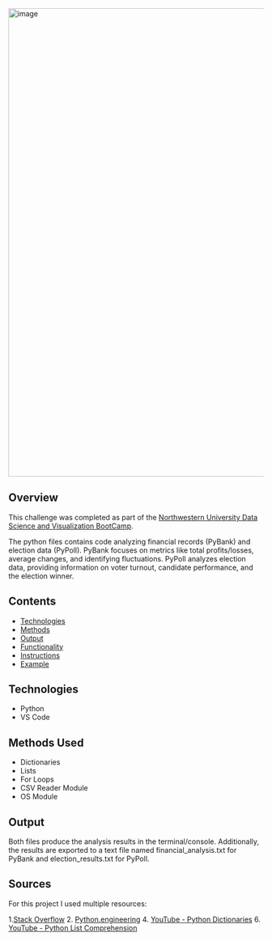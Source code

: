 <img width="926" alt="image" src="https://github.com/AlyssaCullinan/Python-Analysis-PyScripts/assets/141466633/a37c5469-0749-4895-bf81-c96332e5f246">

## Overview
This challenge was completed as part of the [Northwestern University Data Science and Visualization BootCamp](https://bootcamp.northwestern.edu/data/).

The python files contains code analyzing financial records (PyBank) and election data (PyPoll). PyBank focuses on metrics like total profits/losses, average changes, and identifying fluctuations. PyPoll analyzes election data, providing information on voter turnout, candidate performance, and the election winner. 


## Contents
- [Technologies](#Technologies)
- [Methods](#Methods)
- [Output](#Output)
- [Functionality](#Functionality)
- [Instructions](#Instructions)
- [Example](#Example)

## Technologies
- Python
- VS Code

## Methods Used
* Dictionaries
* Lists
* For Loops
* CSV Reader Module
* OS Module
  
## Output
Both files produce the analysis results in the terminal/console. Additionally, the results are exported to a text file named financial_analysis.txt for PyBank and election_results.txt for PyPoll.

## Sources
For this project I used multiple resources:

1.[Stack Overflow](https://stackoverflow.com/questions/59318949/python-counting-votes-in-election-and-combining-score-with-names-list) 2. [Python.engineering](https://python.engineering/dictionary-counter-python-find-winner-election/) 4. [YouTube - Python Dictionaries](https://youtu.be/khCzymLy_QE?si=E2udt9LaRVwkm_fu) 6. [YouTube - Python List Comprehension](https://youtu.be/SNq4C988FjU?si=603_9SN8qu2sRCvm) 
